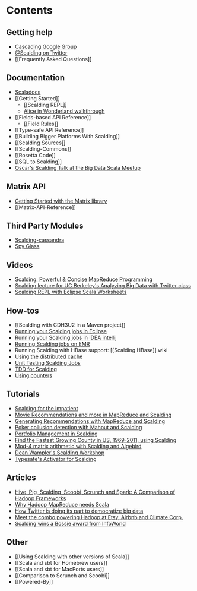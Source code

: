# Contents

## Getting help

* [Cascading Google Group](https://groups.google.com/forum/?fromgroups#!forum/cascading-user)
* [@Scalding on Twitter](http://twitter.com/scalding)
* [[Frequently Asked Questions]]

## Documentation

* [Scaladocs](http://twitter.github.com/scalding)
* [[Getting Started]]
  * [[Scalding REPL]]
  * [Alice in Wonderland walkthrough](https://gist.github.com/johnynek/a47699caa62f4f38a3e2)
* [[Fields-based API Reference]]
  * [[Field Rules]]
* [[Type-safe API Reference]]
* [[Building Bigger Platforms With Scalding]]
* [[Scalding Sources]]
* [[Scalding-Commons]]
* [[Rosetta Code]]
* [[SQL to Scalding]]
* [Oscar's Scalding Talk at the Big Data Scala Meetup](http://dl.dropbox.com/u/10506/scalding/Scalding%20Talk.pdf)

## Matrix API

* [Getting Started with the Matrix library](https://github.com/twitter/scalding/wiki/Introduction-to-Matrix-Library)
* [[Matrix-API-Reference]]

## Third Party Modules

* [Scalding-cassandra](https://github.com/sonarme/scalding-cassandra)
* [Spy Glass](https://github.com/ParallelAI/SpyGlass)

## Videos

* [Scalding: Powerful & Concise MapReduce Programming](http://www.youtube.com/watch?v=LaAEhPoIm_A)
* [Scalding lecture for UC Berkeley's Analyzing Big Data with Twitter class](http://blogs.ischool.berkeley.edu/i290-abdt-s12/2012/11/03/video-lecture-intro-to-scalding-by-posco-and-argyris/)
* [Scalding REPL with Eclipse Scala Worksheets](http://youtu.be/Forl4hpg7kA)

## How-tos

* [[Scalding with CDH3U2 in a Maven project]]
* [Running your Scalding jobs in Eclipse](http://hokiesuns.blogspot.com/2012/07/running-your-scalding-jobs-in-eclipse.html)
* [Running your Scalding jobs in IDEA intellij](http://willwhim.wpengine.com/2013/02/28/using-intellij-with-twitters-scalding/)
* [Running Scalding jobs on EMR](https://github.com/snowplow/scalding-example-project)
* Running Scalding with HBase support: [[Scalding HBase]] wiki
* [Using the distributed cache](https://github.com/twitter/scalding/wiki/Using-the-distributed-cache)
* [Unit Testing Scalding Jobs](http://www.agileatwork.com/unit-testing-scalding-jobs/)
* [TDD for Scalding](http://scalding.io/2014/07/applying-tdd-to-scalding-development/)
* [Using counters](https://github.com/tomer-ben-david-examples/scalding-counters-example)

## Tutorials

* [Scalding for the impatient](http://sujitpal.blogspot.com/2012/08/scalding-for-impatient.html)
* [Movie Recommendations and more in MapReduce and Scalding](http://blog.echen.me/2012/02/09/movie-recommendations-and-more-via-mapreduce-and-scalding/)
* [Generating Recommendations with MapReduce and Scalding](https://blog.twitter.com/2012/generating-recommendations-with-mapreduce-and-scalding)
* [Poker collusion detection with Mahout and Scalding](http://www.javacodegeeks.com/2012/08/mahout-and-scalding-for-poker-collusion.html)
* [Portfolio Management in Scalding](http://www.jasq.org/2/post/2012/12/portfolio-mgmt-in-scalding.html)
* [Find the Fastest Growing County in US, 1969-2011, using Scalding](https://gist.github.com/4696053)
* [Mod-4 matrix arithmetic with Scalding and Algebird](https://github.com/wibiclint/mod4matrix-arithmetic/blob/master/Mod4.scala)
* [Dean Wampler's Scalding Workshop](https://github.com/deanwampler/scalding-workshop)
* [Typesafe's Activator for Scalding](http://typesafe.com/activator/template/activator-scalding)

## Articles

* [Hive, Pig, Scalding, Scoobi, Scrunch and Spark: A Comparison of Hadoop Frameworks](http://blog.samibadawi.com/2012/03/hive-pig-scalding-scoobi-scrunch-and.html)
* [Why Hadoop MapReduce needs Scala](http://speakerdeck.com/u/agemooij/p/why-hadoop-mapreduce-needs-scala)
* [How Twitter is doing its part to democratize big data](http://gigaom.com/cloud/how-twitter-is-doing-its-part-to-democratize-big-data/)
* [Meet the combo powering Hadoop at Etsy, Airbnb and Climate Corp.](http://gigaom.com/data/meet-the-combo-behind-etsy-airbnb-and-climate-corp-hadoop-jobs/)
* [Scalding wins a Bossie award from InfoWorld](http://www.infoworld.com/slideshow/65089/bossie-awards-2012-the-best-open-source-databases-202354#slide3)

## Other

* [[Using Scalding with other versions of Scala]]
* [[Scala and sbt for Homebrew users]]
* [[Scala and sbt for MacPorts users]]
* [[Comparison to Scrunch and Scoobi]]
* [[Powered-By]]

